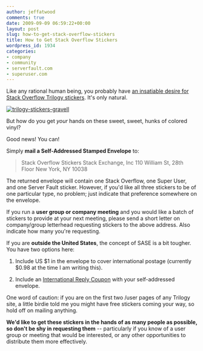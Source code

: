 ```yaml
---
author: jeffatwood
comments: true
date: 2009-09-09 06:59:22+00:00
layout: post
slug: how-to-get-stack-overflow-stickers
title: How to Get Stack Overflow Stickers
wordpress_id: 1934
categories:
- company
- community
- serverfault.com
- superuser.com
---
```



Like any rational human being, you probably have [an insatiable desire for Stack Overflow Trilogy stickers](http://meta.stackoverflow.com/questions/20570/stickers-for-stackers-i-e-post-your-sticker-shots). It's only natural.



[![trilogy-stickers-gravell](http://blog.stackoverflow.com/wp-content/uploads/trilogy-stickers-gravell1.jpg)](http://marcgravell.blogspot.com/2009/09/stickers-now-what-to-do-with-them.html)



But how do you get _your_ hands on these sweet, sweet, hunks of colored vinyl?



Good news! You can!



Simply **mail a Self-Addressed Stamped Envelope** to:





<blockquote>
Stack Overflow Stickers
Stack Exchange, Inc
110 William St, 28th Floor
New York, NY 10038
</blockquote>





The returned envelope will contain one Stack Overflow, one Super User, and one Server Fault sticker. However, if you'd like all three stickers to be of one particular type, no problem; just indicate that preference somewhere on the envelope.



If you run a **user group or company meeting** and you would like a batch of stickers to provide at your next meeting, please send a short letter on company/group letterhead requesting stickers to the above address. Also indicate how many you're requesting.



If you are **outside the United States**, the concept of SASE is a bit tougher. You have two options here:







  1. Include US $1 in the envelope to cover international postage (currently $0.98 at the time I am writing this).

  2. Include an [International Reply Coupon](http://en.wikipedia.org/wiki/International_reply_coupon) with your self-addressed envelope.




One word of caution: if you are on the first two /user pages of any Trilogy site, a little birdie told me you might have free stickers coming your way, so hold off on mailing anything.



**We'd like to get these stickers in the hands of as many people as possible, so don't be shy in requesting them** -- particularly if you know of a user group or meeting that would be interested, or any other opportunities to distribute them more effectively.

